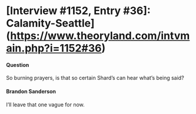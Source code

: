 # [Interview #1152, Entry #36]: Calamity-Seattle](https://www.theoryland.com/intvmain.php?i=1152#36)

#### Question

So burning prayers, is that so certain Shard’s can hear what’s being said?

#### Brandon Sanderson

I’ll leave that one vague for now.

